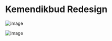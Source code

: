 # Kemendikbud Redesign

![image](https://user-images.githubusercontent.com/84588706/181919557-e6f08806-8816-4638-8233-762ba7a6514c.png)

![image](https://user-images.githubusercontent.com/84588706/181919575-f4acc91b-c35c-427a-a9f1-36ff708de70b.png)
